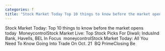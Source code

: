 ```yaml
---
categories: f
title: "Stock Market Today Top 10 things to know before the market opens today  Moneycontrol"
---
```

Stock Market Today: Top 10 things to know before the market opens today&nbsp;&nbsp;MoneycontrolStock Market Live: Top Stock Picks For Diwali; IndusInd Bank, Havells, BEL In Focus&nbsp;&nbsp;moneycontrolStock Market Today: All You Need To Know Going Into Trade On Oct. 21&nbsp;&nbsp;BQ PrimeClosing Be